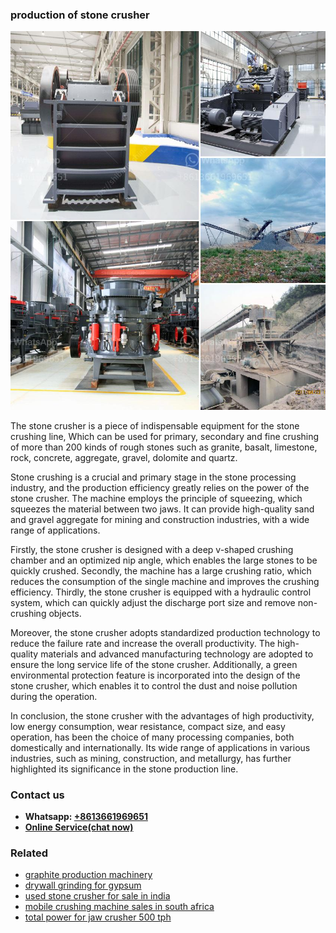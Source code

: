 <h3>production of stone crusher</h3><img src='1702950334.jpg' alt=''><p>The stone crusher is a piece of indispensable equipment for the stone crushing line, Which can be used for primary, secondary and fine crushing of more than 200 kinds of rough stones such as granite, basalt, limestone, rock, concrete, aggregate, gravel, dolomite and quartz.</p><p>Stone crushing is a crucial and primary stage in the stone processing industry, and the production efficiency greatly relies on the power of the stone crusher. The machine employs the principle of squeezing, which squeezes the material between two jaws. It can provide high-quality sand and gravel aggregate for mining and construction industries, with a wide range of applications.</p><p>Firstly, the stone crusher is designed with a deep v-shaped crushing chamber and an optimized nip angle, which enables the large stones to be quickly crushed. Secondly, the machine has a large crushing ratio, which reduces the consumption of the single machine and improves the crushing efficiency. Thirdly, the stone crusher is equipped with a hydraulic control system, which can quickly adjust the discharge port size and remove non-crushing objects.</p><p>Moreover, the stone crusher adopts standardized production technology to reduce the failure rate and increase the overall productivity. The high-quality materials and advanced manufacturing technology are adopted to ensure the long service life of the stone crusher. Additionally, a green environmental protection feature is incorporated into the design of the stone crusher, which enables it to control the dust and noise pollution during the operation.</p><p>In conclusion, the stone crusher with the advantages of high productivity, low energy consumption, wear resistance, compact size, and easy operation, has been the choice of many processing companies, both domestically and internationally. Its wide range of applications in various industries, such as mining, construction, and metallurgy, has further highlighted its significance in the stone production line.</p><h3>Contact us</h3><ul><li><strong>Whatsapp:&nbsp;<a href="https://wa.me/8613661969651">+8613661969651</a></strong></li><li><a href="https://swt.shibang-china.com/?git&amp;zhl&amp;production of stone crusher"><strong>Online Service(chat now)</strong></a></li></ul><h3>Related</h3><ul><li><a href='graphite production machinery.md'>graphite production machinery</a></li><li><a href='drywall grinding for gypsum.md'>drywall grinding for gypsum</a></li><li><a href='used stone crusher for sale in india.md'>used stone crusher for sale in india</a></li><li><a href='mobile crushing machine sales in south africa.md'>mobile crushing machine sales in south africa</a></li><li><a href='total power for jaw crusher 500 tph.md'>total power for jaw crusher 500 tph</a></li></ul>